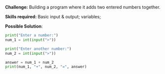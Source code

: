**Challenge:** Building a program where it adds two entered numbers together.

**Skills required:** Basic input & output; variables; 

**Possible Solution**:
```python
print("Enter a number:")
num_1 = int(input(">"))

print("Enter another number:")
num_2 = int(input(">"))

answer = num_1 + num_2
print(num_1, "+", num_2, "=", answer)
```
